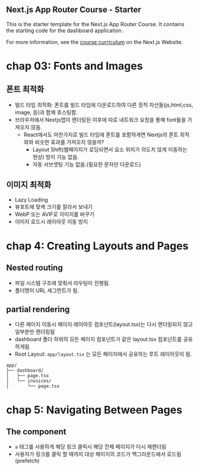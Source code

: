 ## Next.js App Router Course - Starter

This is the starter template for the Next.js App Router Course. It contains the starting code for the dashboard application.

For more information, see the [course curriculum](https://nextjs.org/learn) on the Next.js Website.

# chap 03: Fonts and Images

## 폰트 최적화
- 빌드 타임 최적화: 폰트를 빌드 타임에 다운로드하여 다른 정적 자산들(js,html,css, image, 등)과 함께 호스팅함.
- 브라우저에서 Nextjs앱이 랜더링된 이후에 따로 네트워크 요청을 통해 font들을 가져오지 않음.
	- React에서도 마찬가지로 빌드 타임에 폰트를 포함하게면 Nextjs의 폰트 최적화와 비슷한 효과를 가져오지 않을까?
		- Layout Shift(웹페이지가 로딩되면서 요소 위치가 의도치 않게 이동하는 현상) 방지 기능 없음.
		- 자동 서브셋팅 기능 없음.(필요한 문자만 다운로드)

## 이미지 최적화
- Lazy Loading
- 뷰포트에 맞케 크기를 잘라서 보내기
- WebP 또는 AVIF로 이미지를 바꾸기
- 이미지 로드시 레이아웃 이동 방지


# chap 4: Creating Layouts and Pages

## Nested routing
- 파일 시스템 구조에 맞춰서 라우팅이 진행됨.
- 폴더명이 URL 세그먼트가 됨.  

## partial rendering
- 다른 페이지 이동시 페이지 레이아웃 컴포넌트(layout.tsx)는 다시 랜더링되지 않고 일부분만 랜더링됨
- dashboard 폴더 하위의 모든 페이지 컴포넌트가 같은 layout.tsx 컴포넌트를 공유하게됨
- Root Layout: `app/layout.tsx` 는 모든 페이지에서 공유하는 루트 레이아웃이 됨.

```
app/
├── dashboard/
│   ├── page.tsx        
│   └── invoices/
│       └── page.tsx  
```

# chap 5: Navigating Between Pages

## The <Link> component
- `a` 태그를 사용하게 해당 링크 클릭시 해당 전체 페이지가 다시 재랜더링
- 사용자가 링크를 클릭 할 때까지 대상 페이지의 코드가 백그라운드에서 로드됨(prefetch)